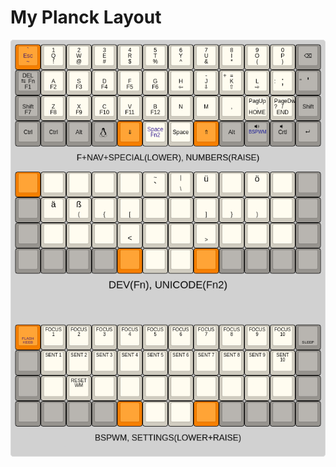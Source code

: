 # My Planck Layout

![Planck Rev6](https://github.com/therealstein/qmk-planck/blob/main/keyboard-layout.png?raw=true)
